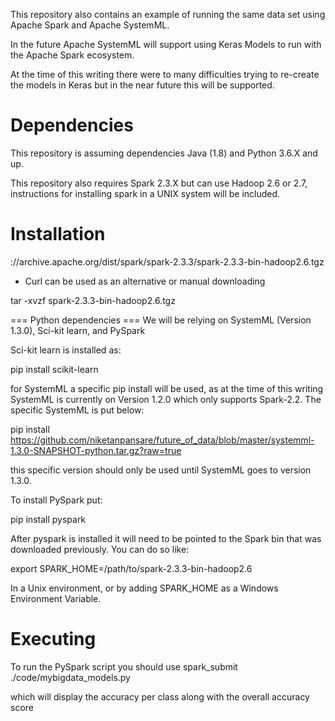 This repository also contains an example of running the same data set using Apache Spark and Apache SystemML.

In the future Apache SystemML will support using Keras Models to run with the Apache Spark ecosystem.

At the time of this writing there were to many difficulties trying to re-create the models in Keras but in the near future this will be supported.

# Dependencies

This repository is assuming dependencies Java (1.8) and Python 3.6.X and up.

This repository also requires Spark 2.3.X but can use Hadoop 2.6 or 2.7, instructions for installing spark in a UNIX system will be included.

# Installation

://archive.apache.org/dist/spark/spark-2.3.3/spark-2.3.3-bin-hadoop2.6.tgz
- Curl can be used as an alternative or manual downloading

tar -xvzf spark-2.3.3-bin-hadoop2.6.tgz

=== Python dependencies ===
We will be relying on SystemML (Version 1.3.0), Sci-kit learn, and PySpark

Sci-kit learn is installed as:

pip install scikit-learn

for SystemML a specific pip install will be used, as at the time of this writing SystemML is currently on Version 1.2.0 which only supports Spark-2.2. The specific SystemML is put below:

pip install https://github.com/niketanpansare/future_of_data/blob/master/systemml-1.3.0-SNAPSHOT-python.tar.gz?raw=true

this specific version should only be used until SystemML goes to version 1.3.0.

To install PySpark put:

pip install pyspark

After pyspark is installed it will need to be pointed to the Spark bin that was downloaded previously. You can do so like:

export SPARK_HOME=/path/to/spark-2.3.3-bin-hadoop2.6

In a Unix environment, or by adding SPARK_HOME as a Windows Environment Variable.

# Executing

To run the PySpark script you should use spark_submit ./code/mybigdata_models.py

which will display the accuracy per class along with the overall accuracy score

